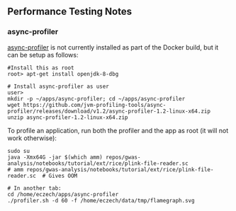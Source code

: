 ## Performance Testing Notes


### async-profiler


[async-profiler](https://github.com/jvm-profiling-tools/async-profiler) is not currently installed as part of the Docker build, but it can be setup as follows:

```
#Install this as root
root> apt-get install openjdk-8-dbg

# Install async-profiler as user
user>
mkdir -p ~/apps/async-profiler; cd ~/apps/async-profiler
wget https://github.com/jvm-profiling-tools/async-profiler/releases/download/v1.2/async-profiler-1.2-linux-x64.zip
unzip async-profiler-1.2-linux-x64.zip
```

To profile an application, run both the profiler and the app as root (it will not work otherwise):

```
sudo su
java -Xmx64G -jar $(which amm) repos/gwas-analysis/notebooks/tutorial/ext/rice/plink-file-reader.sc
# amm repos/gwas-analysis/notebooks/tutorial/ext/rice/plink-file-reader.sc  # Gives OOM

# In another tab:
cd /home/eczech/apps/async-profiler
./profiler.sh -d 60 -f /home/eczech/data/tmp/flamegraph.svg
```
